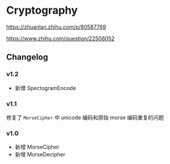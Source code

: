 # Cryptography


https://zhuanlan.zhihu.com/p/80587769

https://www.zhihu.com/question/22506052

## Changelog

### v1.2

- 新增 SpectogramEncode

### v1.1 

修复了 `MorseCipher` 中 unicode 编码和原始 morse 编码重复的问题

### v1.0

- 新增 MorseCipher
- 新增 MorseDecipher